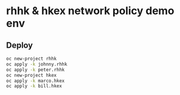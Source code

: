 # rhhk & hkex network policy demo env

## Deploy
```bash
oc new-project rhhk
oc apply -k johnny.rhhk
oc apply -k peter.rhhk
oc new-project hkex
oc apply -k marco.hkex
oc apply -k bill.hkex
```